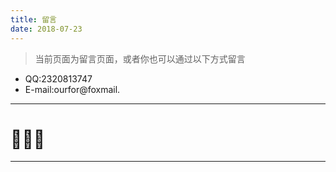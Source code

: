 ```yaml
---
title: 留言
date: 2018-07-23
---
```


>当前页面为留言页面，或者你也可以通过以下方式留言

- QQ:2320813747
- E-mail:ourfor@foxmail.

---

# 🍓️🍎️🍉️


---
